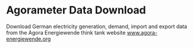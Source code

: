 # Agorameter Data Download
Download German electricity generation, demand, import and export data from the Agora Energiewende think tank website www.agora-energiewende.org
